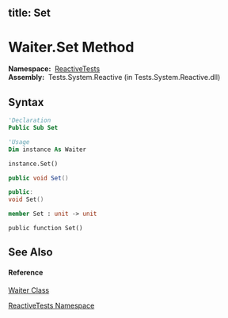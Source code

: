 title: Set
---
# Waiter.Set Method

**Namespace:**  [ReactiveTests](ReactiveTests/ReactiveTests)  
**Assembly:**  Tests.System.Reactive (in Tests.System.Reactive.dll)

## Syntax

```vb
'Declaration
Public Sub Set
```

```vb
'Usage
Dim instance As Waiter

instance.Set()
```

```csharp
public void Set()
```

```c++
public:
void Set()
```

```fsharp
member Set : unit -> unit 
```

```jscript
public function Set()
```

## See Also

#### Reference

[Waiter Class](Waiter/Waiter)

[ReactiveTests Namespace](ReactiveTests/ReactiveTests)
